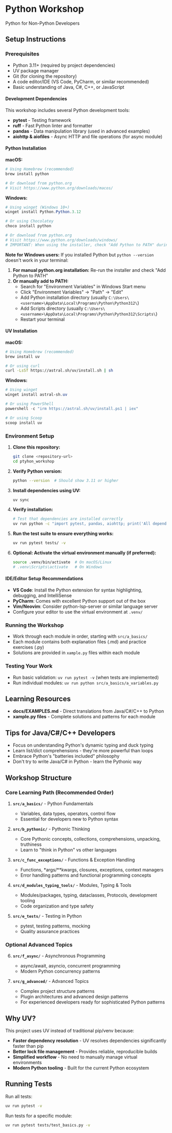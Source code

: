 # Python Workshop
Python for Non-Python Developers

## Setup Instructions

### Prerequisites
- Python 3.11+ (required by project dependencies)
- UV package manager
- Git (for cloning the repository)
- A code editor/IDE (VS Code, PyCharm, or similar recommended)
- Basic understanding of Java, C#, C++, or JavaScript

#### Development Dependencies
This workshop includes several Python development tools:
- **pytest** - Testing framework
- **ruff** - Fast Python linter and formatter
- **pandas** - Data manipulation library (used in advanced examples)
- **aiohttp & aiofiles** - Async HTTP and file operations (for async module)

#### Python Installation

**macOS:**
```bash
# Using Homebrew (recommended)
brew install python

# Or download from python.org
# Visit https://www.python.org/downloads/macos/
```

**Windows:**
```powershell
# Using winget (Windows 10+)
winget install Python.Python.3.12

# Or using Chocolatey
choco install python

# Or download from python.org
# Visit https://www.python.org/downloads/windows/
# IMPORTANT: When using the installer, check "Add Python to PATH" during installation
```

**Note for Windows users:** If you installed Python but `python --version` doesn't work in your terminal:
1. **For manual python.org installation:** Re-run the installer and check "Add Python to PATH"
2. **Or manually add to PATH:**
   - Search for "Environment Variables" in Windows Start menu
   - Click "Environment Variables" → "Path" → "Edit"
   - Add Python installation directory (usually `C:\Users\<username>\AppData\Local\Programs\Python\Python312\`)
   - Add Scripts directory (usually `C:\Users\<username>\AppData\Local\Programs\Python\Python312\Scripts\`)
   - Restart your terminal

#### UV Installation

**macOS:**
```bash
# Using Homebrew (recommended)
brew install uv

# Or using curl
curl -LsSf https://astral.sh/uv/install.sh | sh
```

**Windows:**
```powershell
# Using winget
winget install astral-sh.uv

# Or using PowerShell
powershell -c "irm https://astral.sh/uv/install.ps1 | iex"

# Or using Scoop
scoop install uv
```

### Environment Setup
1. **Clone this repository:**
   ```bash
   git clone <repository-url>
   cd ptyhon_workshop
   ```

2. **Verify Python version:**
   ```bash
   python --version  # Should show 3.11 or higher
   ```

3. **Install dependencies using UV:**
   ```bash
   uv sync
   ```

4. **Verify installation:**
   ```bash
   # Test that dependencies are installed correctly
   uv run python -c "import pytest, pandas, aiohttp; print('All dependencies installed successfully!')"
   ```

5. **Run the test suite to ensure everything works:**
   ```bash
   uv run pytest tests/ -v
   ```

6. **Optional: Activate the virtual environment manually (if preferred):**
   ```bash
   source .venv/bin/activate  # On macOS/Linux
   # .venv\Scripts\activate   # On Windows
   ```

#### IDE/Editor Setup Recommendations
- **VS Code**: Install the Python extension for syntax highlighting, debugging, and IntelliSense
- **PyCharm**: Comes with excellent Python support out of the box
- **Vim/Neovim**: Consider python-lsp-server or similar language server
- Configure your editor to use the virtual environment at `.venv/`

### Running the Workshop
- Work through each module in order, starting with `src/a_basics/`
- Each module contains both explanation files (.md) and practice exercises (.py)
- Solutions are provided in `xample.py` files within each module

### Testing Your Work
- Run basic validation: `uv run pytest -v` (when tests are implemented)
- Run individual modules: `uv run python src/a_basics/a_variables.py`

## Learning Resources
- **docs/EXAMPLES.md** - Direct translations from Java/C#/C++ to Python
- **xample.py files** - Complete solutions and patterns for each module

## Tips for Java/C#/C++ Developers
- Focus on understanding Python's dynamic typing and duck typing
- Learn list/dict comprehensions - they're more powerful than loops
- Embrace Python's "batteries included" philosophy
- Don't try to write Java/C# in Python - learn the Pythonic way

## Workshop Structure

### Core Learning Path (Recommended Order)
1. **`src/a_basics/`** - Python Fundamentals
   - Variables, data types, operators, control flow
   - Essential for developers new to Python syntax

2. **`src/b_pythonic/`** - Pythonic Thinking  
   - Core Pythonic concepts, collections, comprehensions, unpacking, truthiness
   - Learn to "think in Python" vs other languages

3. **`src/c_func_exceptions/`** - Functions & Exception Handling
   - Functions, *args/**kwargs, closures, exceptions, context managers
   - Error handling patterns and functional programming concepts

4. **`src/d_modules_typing_tools/`** - Modules, Typing & Tools
   - Modules/packages, typing, dataclasses, Protocols, development tooling
   - Code organization and type safety

5. **`src/e_tests/`** - Testing in Python
   - pytest, testing patterns, mocking
   - Quality assurance practices

### Optional Advanced Topics
6. **`src/f_async/`** - Asynchronous Programming
   - async/await, asyncio, concurrent programming
   - Modern Python concurrency patterns

7. **`src/g_advanced/`** - Advanced Topics
   - Complex project structure patterns
   - Plugin architectures and advanced design patterns
   - For experienced developers ready for sophisticated Python patterns

## Why UV?

This project uses UV instead of traditional pip/venv because:
- **Faster dependency resolution** - UV resolves dependencies significantly faster than pip
- **Better lock file management** - Provides reliable, reproducible builds
- **Simplified workflow** - No need to manually manage virtual environments
- **Modern Python tooling** - Built for the current Python ecosystem

## Running Tests

Run all tests:
```bash
uv run pytest -v
```

Run tests for a specific module:
```bash
uv run pytest tests/test_basics.py -v
```
